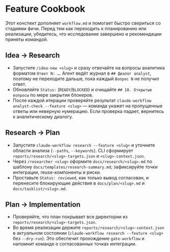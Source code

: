 # Feature Cookbook

Этот конспект дополняет `workflow.md` и помогает быстро свериться со стадиями
фичи. Перед тем как переходить к планированию или реализации, убедитесь, что
исследование завершено и рекомендации приняты командой.

## Idea → Research
- Запустите `/idea-new <slug>` и сразу отвечайте на вопросы аналитика форматом `Ответ N: …`. Агент ведёт журнал в `## Диалог analyst`, поэтому не переходите дальше, пока каждый `Вопрос N` не получил ответ.
- Обновляйте `Status:` (`READY`/`BLOCKED`) и очищайте `## 10. Открытые вопросы` по мере закрытия блокеров.
- После каждой итерации проверяйте результат `claude-workflow analyst-check --feature <slug>` — команда укажет на пропущенные ответы или неверную нумерацию. Если проверка падает, вернитесь к аналитическому диалогу.

## Research → Plan
- Запустите `claude-workflow research --feature <slug>` и уточните области
  анализа (`--paths`, `--keywords`). CLI сформирует `reports/research/<slug>-targets.json`
  и `<slug>-context.json`.
- Через `/researcher <slug>` оформите `docs/research/<slug>.md` по шаблону
  `docs/templates/research-summary.md`; зафиксируйте точки интеграции,
  reuse-компоненты и риски.
- Проставьте `Status: reviewed`, как только вывод согласован, и перенесите
  блокирующие действия в `docs/plan/<slug>.md` и `docs/tasklist/<slug>.md`.

## Plan → Implementation
- Проверяйте, что план покрывает все директории из `reports/research/<slug>-targets.json`.
- Во время реализации держите `reports/research/<slug>-context.json` в актуальном
  состоянии (`claude-workflow research --feature <slug>` без `--dry-run`). Это
  обеспечит прохождение `gate-workflow` и напомнит команде о согласованных
  точках интеграции.
